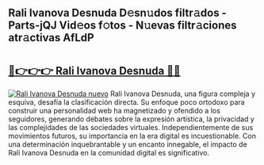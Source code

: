 ## Rali Ivanova Desnuda D𝚎sn𝚞dos filtr𝚊dos - Parts-jQJ Vid𝚎os f𝚘tos - N𝚞evas filtr𝚊ciones atr𝚊ctivas AfLdP

# <h2><a href="http://mbcvjgm.tromn.icu/?c=Rali+Ivanova+Desnuda">🔗👉👉👉 Rali Ivanova Desnuda 🔗🔗</a></h2>

[![Rali Ivanova Desnuda nuevo](https://i.imgur.com/pEAQMta.gif)](http://mbcvjgm.tromn.icu/?c=Rali+Ivanova+Desnuda)
Rali Ivanova Desnuda, una figura compleja y esquiva, desafía la clasificación directa. Su enfoque poco ortodoxo para construir una personalidad web ha magnetizado y ofendido a los seguidores, generando debates sobre la expresión artística, la privacidad y las complejidades de las sociedades virtuales. Independientemente de sus movimientos futuros, su importancia en la era digital es incuestionable. Con una determinación inquebrantable y un encanto innegable, el impacto de Rali Ivanova Desnuda en la comunidad digital es significativo.

